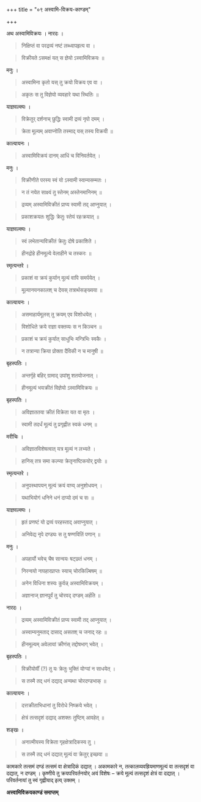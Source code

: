 +++
title = "०९ अस्वामि-विक्रय-काण्डम्"

+++

अथ अस्वामिविक्रयः । नारदः ।

> निक्षिप्तं वा परद्रव्यं नष्टं लब्ध्वापहृत्य वा ।

> विक्रीयते ऽसमक्षं यत् स ज्ञेयो ऽस्वामिविक्रयः ॥

मनुः ।

> अस्वामिना कृतो यस् तु क्रयो विक्रय एव वा ।

> अकृतः स तु विज्ञेयो व्यवहारे यथा स्थितिः ॥

याज्ञवल्क्यः ।

> विक्रेतुर् दर्शनाच् छुद्धिः स्वामी द्रव्यं नृपो दमम् ।

> क्रेता मूल्यम् अवाप्नोति तस्माद् यस् तस्य विक्रयी ॥

कात्यायनः ।

> अस्वामिविक्रयं दानम् आधिं च विनिवर्तयेत् ।

मनुः ।

> विक्रीणीते परस्य स्वं यो ऽस्वामी स्वाम्यसम्मतः ।

> न तं नयेत साक्ष्यं तु स्तेनम् अस्तेनमानिनम् ॥

> द्रव्यम् अस्वामिविक्रीतं प्राप्य स्वामी तद् आप्नुयात् ।

> प्रकाशक्रयतः शुद्धिः क्रेतुः स्तेयं रहःक्रयात् ॥

याज्ञवल्क्यः ।

> स्वं लभेतान्यविक्रीतं क्रेतुः दोषे प्रकाशिते ।

> हीनद्रोहे हीनमूल्ये वेलाहीने च तस्करः ॥

स्मृत्यन्तरे ।

> प्रकाशं वा क्रयं कुर्यान् मूल्यं वापि समर्पयेत् ।

> मूल्यानयनकालश् च देयस् तत्रार्थसङ्ख्यया ॥

कात्यायनः ।

> असमाहार्यमूलस् तु क्रयम् एव विशोधयेत् ।

> विशोधिते क्रये राज्ञा वक्तव्यः स न किञ्चन ॥

> प्रकाशं च क्रयं कुर्यात् साधुभिः मन्त्रिभिः स्वकैः ।

> न तत्रान्या क्रिया प्रोक्ता दैविकी न च मानुषी ॥

बृहस्पतिः ।

> अन्तर्गृहे बहिर् ग्रामाद् उपांशु शतयोजनात् ।

> हीनमूल्यं भयक्रीतं विज्ञेयो ऽस्वामिविक्रयः ॥

बृहस्पतिः ।

> अविज्ञाततया क्रीतं विक्रेता यत वा मृतः ।

> स्वामी तदर्धं मूल्यं तु प्रगृह्णीत स्वकं धनम् ॥

मरीचिः ।

> अविज्ञातविशेषत्वात् यत्र मूल्यं न लभ्यते ।

> हानिस् तत्र समा कल्प्या क्रेतृनाष्टिकयोर् द्वयोः ॥

स्मृत्यन्तरे ।

> अनुपस्थापयन् मूल्यं क्रयं वाप्य् अनुशोधयन् ।

> यथाभियोगं धनिने धनं दाप्यो दमं च सः ॥

याज्ञवल्क्यः ।

> हृतं प्रणष्टं यो द्रव्यं परहस्ताद् अवाप्नुयात् ।

> अनिवेद्य नृपे दण्ड्यः स तु षण्णवितिं पणान् ॥

मनुः ।

> अपहार्यो भवेच् चैष सान्वयः षट्छतं धनम् ।

> निरन्वयो नापहारप्राप्तः स्याच् चोरकिल्बिषम् ॥

> अनेन विधिना शस्यः कुर्वन्न् अस्वामिविक्रयम् ।

> अज्ञानाज् ज्ञानपूर्वं तु चोरवद् दण्डम् अर्हति ॥

नारदः ।

> द्रव्यम् अस्वामिविक्रीतं प्राप्य स्वामी तद् आप्नुयात् ।

> अस्वाम्यनुमताद् दासाद् असतश् च जनाद् रहः ॥

> हीनमूल्यम् अवेलायां क्रीणंस् तद्दोषभाग् भवेत् ।

बृहस्पतिः ।

> विक्रीयोर्वीं (?) तु यः क्रेतुः भुक्तिं योग्यां न साधयेत् ।

> स तस्मै तद् धनं दद्याद् अन्यथा चोरदण्डभाक् ॥

कात्यायनः ।

> दत्तक्रीताभिधानां तु विरोधे निष्क्रये भवेत् ।

> क्षेत्रं तत्सदृशं दद्याद् अशक्तः तुष्टिम् आवहेत् ॥

शङ्खः ।

> अनात्मीयस्य विक्रेता गृहक्षेत्रादिकस्य तु ।

> स तस्मै तद् धनं दद्यात् मूल्यं वा क्रेतुर् इच्छया ॥

कामकारे तत्समं दण्डं तत्समं वा क्षेत्रादिकं दद्यात् । अकामकारे न, तत्कालव्यवह्रियमाणमूल्यं वा तत्सदृशं वा दद्यात्, न दण्डम् । कृष्णीये तु क्रयपरिवर्तनयोर् अयं विशेषः – क्रये मूल्यं तत्सदृशं क्षेत्रं वा दद्यात् । परिवर्तनायां तु स्वं गृह्णीयाद् इत्य् उक्तम् ।

**अस्वामिविक्रयकाण्डं समाप्तम्**
